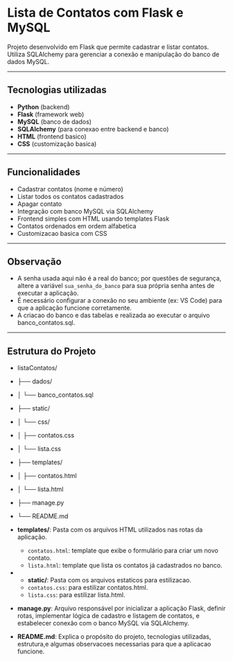 # Lista de Contatos com Flask e MySQL

Projeto desenvolvido em Flask que permite cadastrar e listar contatos.  
Utiliza SQLAlchemy para gerenciar a conexão e manipulação do banco de dados MySQL.

---

## Tecnologias utilizadas

- **Python** (backend)  
- **Flask** (framework web)  
- **MySQL** (banco de dados)  
- **SQLAlchemy** (para conexao entre backend e banco)
- **HTML** (frontend basico)
- **CSS** (customização basica)

---

## Funcionalidades

- Cadastrar contatos (nome e número)  
- Listar todos os contatos cadastrados
- Apagar contato 
- Integração com banco MySQL via SQLAlchemy  
- Frontend simples com HTML usando templates Flask
- Contatos ordenados em ordem alfabetica
- Customizacao basica com CSS

---

## Observação

- A senha usada aqui não é a real do banco; por questões de segurança, altere a variável `sua_senha_do_banco` para sua própria senha antes de executar a aplicação.  
- É necessário configurar a conexão no seu ambiente (ex: VS Code) para que a aplicação funcione corretamente.
- A criacao do banco e das tabelas e realizada ao executar o arquivo banco_contatos.sql.

---

## Estrutura do Projeto

- listaContatos/
- ├── dados/
- │ └── banco_contatos.sql
- ├── static/
- │   └── css/
- │       ├── contatos.css
- │       └── lista.css    
- ├── templates/
- │ ├── contatos.html 
- │ └── lista.html 
- ├── manage.py 
- └── README.md 

- **templates/**: Pasta com os arquivos HTML utilizados nas rotas da aplicação.  
  - `contatos.html`: template que exibe o formulário para criar um novo contato.  
  - `lista.html`: template que lista os contatos já cadastrados no banco.
- - **static/**: Pasta com os arquivos estaticos para estilizacao.  
  - `contatos.css`: para estilizar contatos.html.  
  - `lista.css`: para estilizar lista.html.
- **manage.py**: Arquivo responsável por inicializar a aplicação Flask, definir rotas, implementar lógica de cadastro e listagem de contatos, e estabelecer conexão com o banco MySQL via SQLAlchemy.
- **README.md**: Explica o propósito do projeto, tecnologias utilizadas, estrutura,e algumas observacoes necessarias para que a aplicacao funcione.


